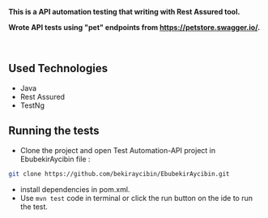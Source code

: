  __This is a API automation testing that writing with Rest Assured tool.__

 __Wrote API tests using "pet" endpoints from https://petstore.swagger.io/.__

<br>

## Used Technologies

- Java
- Rest Assured
- TestNg
## Running the tests

- Clone the project and open Test Automation-API project in EbubekirAycibin file :

```sh
git clone https://github.com/bekiraycibin/EbubekirAycibin.git
```
- install dependencies in pom.xml. 
- Use ```mvn test``` code in terminal or click the run button on the ide to run the test.
<br>